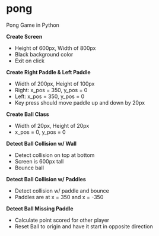 # pong
Pong Game in Python

**Create Screen**
- Height of 600px, Width of 800px
- Black background color
- Exit on click

**Create Right Paddle & Left Paddle**
- Width of 200px, Height of 100px
- Right: x_pos = 350, y_pos = 0
- Left: x_pos = 350, y_pos = 0
- Key press should move paddle up and down by 20px

**Create Ball Class**
- Width of 20px, Height of 20px
- x_pos = 0, y_pos = 0

**Detect Ball Collision w/ Wall**
- Detect collision on top at bottom
- Screen is 600px tall
- Bounce ball

**Detect Ball Collision w/ Paddles**
- Detect collision w/ paddle and bounce
- Paddles are at x = 350 and x = -350

**Detect Ball Missing Paddle**
- Calculate point scored for other player
- Reset Ball to origin and have it start in opposite direction
